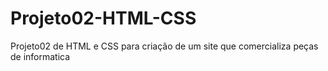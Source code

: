 # Projeto02-HTML-CSS
Projeto02 de HTML e CSS para criação de um site que comercializa peças de informatica
